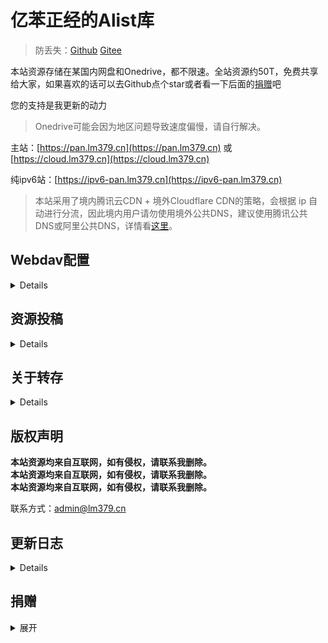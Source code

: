 # 亿苯正经的Alist库

> 防丢失：[Github](https://github.com/lm379/lm379-alist)  [Gitee](https://gitee.com/lm379/lm379-alist)

本站资源存储在某国内网盘和Onedrive，都不限速。全站资源约50T，免费共享给大家，如果喜欢的话可以去Github点个star或者看一下后面的[捐赠](#donate)吧

您的支持是我更新的动力

> Onedrive可能会因为地区问题导致速度偏慢，请自行解决。

主站：[https://pan.lm379.cn](https://pan.lm379.cn) 或 [https://cloud.lm379.cn](https://cloud.lm379.cn)

纯ipv6站：[https://ipv6-pan.lm379.cn](https://ipv6-pan.lm379.cn)

> 本站采用了境内腾讯云CDN + 境外Cloudflare CDN的策略，会根据 ip 自动进行分流，因此境内用户请勿使用境外公共DNS，建议使用腾讯公共DNS或阿里公共DNS，详情看[这里](https://lm379.cn/2022/10/01/lm379-s-blog/)。

<a id="webdav"></a>
## Webdav配置

<details>

**本站目前开放了公共webdav，账号密码如下**

> webdav账号只开放了读取权限
>
> 另外，不支持直接通过Alist内通过Alist V3方式挂载本站，如有需要，请使用 webdav

```yaml
url: https://pan.lm379.cn/dav/
user: public_dav
password: public
port: 443
```

或

```yaml
url: https://cloud.lm379.cn/dav/
user: public_dav
password: public
port: 443
```

在确保你的网络支持**ipv6**的情况下，你也可以使用

```yaml
url: https://ipv6-pan.lm379.cn/dav/
user: public_dav
password: public
port: 443
```

> 上述配置请灵活变通，如https协议头部分软件不需要添加，但是此时需要你勾选https或SSL
>
> dav为路径，部分软件也不需要在主机名处加上此选项(如RaiDrive)，只需要在路径处填写dav即可
>
> 观影软件挂载路径建议为 **（注意大小写）**：**/dav/Video**
>
> 如果你实在不会，可以参考下面的示例

### 部分软件Webdav挂载示例

#### PotPlayer

<img src="https://r2.lm379.cn/2024/07/502d778b5271aa65b66ea87112440f21.png" alt="image-20240704000107745" style="zoom:50%;" />

#### RaiDrive

<img src="https://r2.lm379.cn/2024/07/f6adf06c82c7e18a119fbfc76e74b6be.png" style="zoom:50%;" />

#### nPlayer

<img src="https://r2.lm379.cn/2024/07/3975193eebb871014c8a4c5affb62627.png" style="zoom:50%;" />

#### Filmly

<img src="https://r2.lm379.cn/2024/08/9d07c15581d891d668bbf48d8525478f.jpg" style="zoom:25%;" />

#### Reex

<img src="https://image.baidu.com/search/down?url=https://tva1.sinaimg.cn/large/007Dxz4Tgy1hu4xa018z0j30u01uoq5h.jpg" style="zoom:25%;"/>

#### rclone

请参考配置文件

```ini
[webdav]
type = webdav
url = https://pan.lm379.cn/dav
vendor = other
user = public_dav
pass = cGFXCWMEbQ2t2BPi7zwWPqeAldc0iA
```

</details>

## 资源投稿

<details>

投稿邮箱：<tougao@lm379.cn>

> 注：此邮箱仅用于资源投稿，其余问题一概不回

请不要使用 **百度网盘、UC网盘、城通网盘、123云盘** 等限速严重的网盘向本人投稿

> 123盘非会员每天限制 **1G** 流量，这就是不要用123投稿的原因

建议优先使用

* 阿里云盘
* 115网盘
* BT种子、ED2K链接
* 天翼云盘
* 移动云盘
* 夸克网盘
* 邮件直接发送文件

</details>

## 关于转存

<details>

由于某云盘分享资源的审核问题，以及Onedrive不支持转存文件，故本站不提供资源分享链接。  
如果需要转存，请自行请使用Rclone挂载[webdav](#webdav)，然后使用Rclone进行转存。

> 使用Rclone务必限制请求频率，否则会**触发风控**
> 如何使用Rclone请自行上网搜索。

</details>

## 版权声明

**本站资源均来自互联网，如有侵权，请联系我删除。**  
**本站资源均来自互联网，如有侵权，请联系我删除。**  
**本站资源均来自互联网，如有侵权，请联系我删除。**  

联系方式：<admin@lm379.cn>

## 更新日志

<details>
<!-- <summary>展开更新日志</summary> -->

### 2024.8.13

上线纯ipv6站

### 2024.7.8

页面简单美化，美化教程已更新至博客，链接：[点这里](https://lm379.cn/2024/07/08/Alist-%E7%BE%8E%E5%8C%96%E5%90%88%E9%9B%86/)
> ps:抄作业的还是要改改吧，至少得把网站建立时间改改咯

### 2024.7.7

从阿里云盘迁移了一堆文件到OneDrive，导致第一个账号的5T容量已满，现启用第二个账号，并修改目录

</details>

## 捐赠
<a id="donate"></a>
<details>
<summary>展开</summary>

### 爱发电
[链接](https://ifdian.net/a/lm379)   
### 支付宝
<pre>
<img src="https://r2.lm379.cn/2024/04/f597f96be857f5d530a787c8b81731da.jpg" alt="支付宝" style="zoom: 33%;" />
</pre>
</details>
